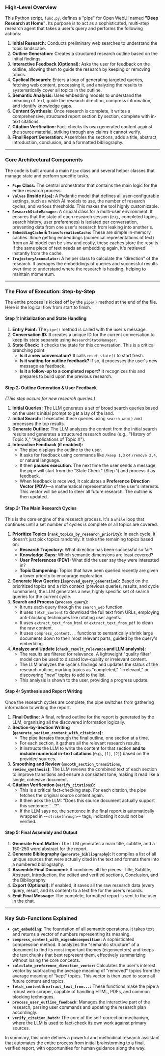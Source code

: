 ### High-Level Overview

This Python script, `func.py`, defines a "pipe" for Open WebUI named **"Deep Research at Home"**. Its purpose is to act as a sophisticated, multi-step research agent that takes a user's query and performs the following actions:

1.  **Initial Research:** Conducts preliminary web searches to understand the topic landscape.
2.  **Outline Generation:** Creates a structured research outline based on the initial findings.
3.  **Interactive Feedback (Optional):** Asks the user for feedback on the outline, allowing them to guide the research by keeping or removing topics.
4.  **Cyclical Research:** Enters a loop of generating targeted queries, fetching web content, processing it, and analyzing the results to systematically cover all topics in the outline.
5.  **Semantic Analysis:** Uses embedding models to understand the meaning of text, guide the research direction, compress information, and identify knowledge gaps.
6.  **Content Synthesis:** Once research is complete, it writes a comprehensive, structured report section by section, complete with in-text citations.
7.  **Citation Verification:** Fact-checks its own generated content against the source material, striking through any claims it cannot verify.
8.  **Final Report Generation:** Assembles the sections, adds a title, abstract, introduction, conclusion, and a formatted bibliography.

---

### Core Architectural Components

The code is built around a main `Pipe` class and several helper classes that manage state and perform specific tasks.

*   **`Pipe` Class:** The central orchestrator that contains the main logic for the entire research process.
*   **`Valves` (Inside `Pipe`):** A Pydantic model that defines all user-configurable settings, such as which AI models to use, the number of research cycles, and various thresholds. This makes the tool highly customizable.
*   **`ResearchStateManager`:** A crucial class for a multi-user environment. It ensures that the state of each research session (e.g., completed topics, search history, user preferences) is isolated per conversation, preventing data from one user's research from leaking into another's.
*   **`EmbeddingCache` & `TransformationCache`:** These are simple in-memory caches. Since getting embeddings (numerical representations of text) from an AI model can be slow and costly, these caches store the results. If the same piece of text needs an embedding again, it's retrieved instantly from the cache.
*   **`TrajectoryAccumulator`:** A helper class to calculate the "direction" of the research. It averages the embeddings of queries and successful results over time to understand where the research is heading, helping to maintain momentum.

---

### The Flow of Execution: Step-by-Step

The entire process is kicked off by the `pipe()` method at the end of the file. Here is the logical flow from start to finish.

#### Step 1: Initialization and State Handling

1.  **Entry Point:** The `pipe()` method is called with the user's message.
2.  **Conversation ID:** It creates a unique ID for the current conversation to keep its state separate using `ResearchStateManager`.
3.  **State Check:** It checks the state for this conversation. This is a critical branching point:
    *   **Is it a new conversation?** It calls `reset_state()` to start fresh.
    *   **Is it waiting for outline feedback?** If so, it processes the user's new message as feedback.
    *   **Is it a follow-up to a completed report?** It recognizes this and prepares to build upon the previous research.

#### Step 2: Outline Generation & User Feedback

*(This step occurs for new research queries.)*

1.  **Initial Queries:** The LLM generates a set of broad search queries based on the user's initial prompt to get a lay of the land.
2.  **Initial Search:** It executes these queries using `search_web()` and processes the top results.
3.  **Generate Outline:** The LLM analyzes the content from the initial search results and generates a structured research outline (e.g., "History of Topic X," "Applications of Topic X").
4.  **Interactive Feedback (if enabled):**
    *   The pipe displays the outline to the user.
    *   It asks for feedback using commands like `/keep 1,3` or `/remove 2,4`, or natural language.
    *   It then **pauses execution**. The next time the user sends a message, the pipe will start from the "State Check" (Step 1) and process it as feedback.
    *   When feedback is received, it calculates a **Preference Direction Vector (PDV)**—a mathematical representation of the user's interests. This vector will be used to steer all future research. The outline is then updated.

#### Step 3: The Main Research Cycles

This is the core engine of the research process. It's a `while` loop that continues until a set number of cycles is complete or all topics are covered.

1.  **Prioritize Topics (`rank_topics_by_research_priority`):** In each cycle, it doesn't just pick topics randomly. It ranks the remaining topics based on:
    *   **Research Trajectory:** What direction has been successful so far?
    *   **Knowledge Gaps:** Which semantic dimensions are least covered?
    *   **User Preferences (PDV):** What did the user say they were interested in?
    *   **Topic Dampening:** Topics that have been queried recently are given a lower priority to encourage exploration.
2.  **Generate New Queries (`improved_query_generation`):** Based on the prioritized topics and a rich context (previous queries, results, and cycle summaries), the LLM generates a new, highly specific set of search queries for the current cycle.
3.  **Search and Process (`process_query`):**
    *   It runs each query through the `search_web` function.
    *   It uses `fetch_content` to download the full text from URLs, employing anti-blocking techniques like rotating user agents.
    *   It uses `extract_text_from_html` or `extract_text_from_pdf` to clean the raw content.
    *   It uses `compress_content...` functions to semantically shrink large documents down to their most relevant parts, guided by the query's embedding.
4.  **Analyze and Update (`check_result_relevance` and LLM analysis):**
    *   The results are filtered for relevance. A lightweight "quality filter" model can be used to discard low-quality or irrelevant content.
    *   The LLM analyzes the cycle's findings and updates the status of the research outline, marking topics as "completed," "irrelevant," or discovering "new" topics to add to the list.
    *   This analysis is shown to the user, providing a progress update.

#### Step 4: Synthesis and Report Writing

Once the research cycles are complete, the pipe switches from gathering information to writing the report.

1.  **Final Outline:** A final, refined outline for the report is generated by the LLM, organizing all the discovered information logically.
2.  **Section-by-Section Writing (`generate_section_content_with_citations`):**
    *   The pipe iterates through the final outline, one section at a time.
    *   For each section, it gathers all the relevant research results.
    *   It instructs the LLM to write the content for that section **and to include numerical in-text citations** (e.g., `[1]`, `[2]`) based on the provided sources.
3.  **Smoothing and Review (`smooth_section_transitions`, `review_synthesis`):** The LLM reviews the combined text of each section to improve transitions and ensure a consistent tone, making it read like a single, cohesive document.
4.  **Citation Verification (`verify_citations`):**
    *   This is a critical fact-checking step. For each citation, the pipe fetches the original source content again.
    *   It then asks the LLM: "Does this source document actually support this sentence: '...'?".
    *   If the LLM says no, the sentence in the final report is automatically wrapped in `~~strikethrough~~` tags, indicating it could not be verified.

#### Step 5: Final Assembly and Output

1.  **Generate Front Matter:** The LLM generates a main title, subtitle, and a 150-250 word abstract for the report.
2.  **Generate Bibliography (`generate_bibliography`):** It compiles a list of all unique sources that were actually cited in the text and formats them into a numbered bibliography.
3.  **Assemble Final Document:** It combines all the pieces: Title, Subtitle, Abstract, Introduction, the edited and verified sections, Conclusion, and the Bibliography.
4.  **Export (Optional):** If enabled, it saves all the raw research data (every query, result, and its content) to a text file for the user's records.
5.  **Emit Final Message:** The complete, formatted report is sent to the user in the chat.

---
### Key Sub-Functions Explained

*   **`get_embedding`:** The foundation of all semantic operations. It takes text and returns a vector of numbers representing its meaning.
*   **`compress_content_with_eigendecomposition`:** A sophisticated compression method. It analyzes the "semantic structure" of a document to find its most important themes (eigenvectors) and keeps the text chunks that best represent them, effectively summarizing without losing the core concepts.
*   **`calculate_preference_direction_vector`:** Calculates the user's interest vector by subtracting the average meaning of "removed" topics from the average meaning of "kept" topics. This vector is then used to score all future content and topics.
*   **`fetch_content` & `extract_text_from...`:** These functions make the pipe a robust web scraper, capable of handling HTML, PDFs, and common blocking techniques.
*   **`process_user_outline_feedback`:** Manages the interactive part of the research, parsing user commands and updating the research plan accordingly.
*   **`verify_citation_batch`:** The core of the self-correction mechanism, where the LLM is used to fact-check its own work against primary sources.

In summary, this code defines a powerful and methodical research assistant that automates the entire process from initial brainstorming to a final, verified report, with opportunities for human guidance along the way.
